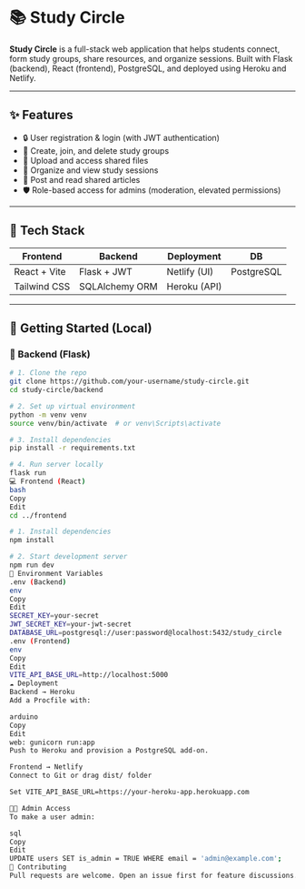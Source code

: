 # 📚 Study Circle

**Study Circle** is a full-stack web application that helps students connect, form study groups, share resources, and organize sessions. Built with Flask (backend), React (frontend), PostgreSQL, and deployed using Heroku and Netlify.

---

## ✨ Features

- 🔒 User registration & login (with JWT authentication)
- 👥 Create, join, and delete study groups
- 📁 Upload and access shared files
- 🧠 Organize and view study sessions
- 📝 Post and read shared articles
- 🛡️ Role-based access for admins (moderation, elevated permissions)

---

## 🧱 Tech Stack

| Frontend       | Backend        | Deployment      | DB         |
|----------------|----------------|------------------|------------|
| React + Vite   | Flask + JWT    | Netlify (UI)     | PostgreSQL |
| Tailwind CSS   | SQLAlchemy ORM | Heroku (API)     |            |

---

## 🚀 Getting Started (Local)

### 🔧 Backend (Flask)
```bash
# 1. Clone the repo
git clone https://github.com/your-username/study-circle.git
cd study-circle/backend

# 2. Set up virtual environment
python -m venv venv
source venv/bin/activate  # or venv\Scripts\activate

# 3. Install dependencies
pip install -r requirements.txt

# 4. Run server locally
flask run
💻 Frontend (React)
bash
Copy
Edit
cd ../frontend

# 1. Install dependencies
npm install

# 2. Start development server
npm run dev
🧪 Environment Variables
.env (Backend)
env
Copy
Edit
SECRET_KEY=your-secret
JWT_SECRET_KEY=your-jwt-secret
DATABASE_URL=postgresql://user:password@localhost:5432/study_circle
.env (Frontend)
env
Copy
Edit
VITE_API_BASE_URL=http://localhost:5000
☁️ Deployment
Backend → Heroku
Add a Procfile with:

arduino
Copy
Edit
web: gunicorn run:app
Push to Heroku and provision a PostgreSQL add-on.

Frontend → Netlify
Connect to Git or drag dist/ folder

Set VITE_API_BASE_URL=https://your-heroku-app.herokuapp.com

🧑‍💻 Admin Access
To make a user admin:

sql
Copy
Edit
UPDATE users SET is_admin = TRUE WHERE email = 'admin@example.com';
🤝 Contributing
Pull requests are welcome. Open an issue first for feature discussions.
